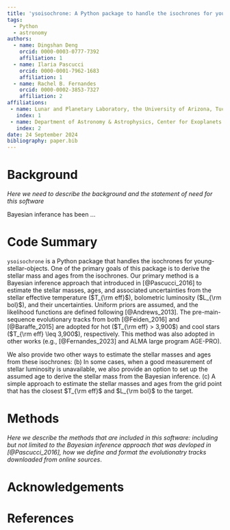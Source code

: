 ```yaml
---
title: 'ysoisochrone: A Python package to handle the isochrones for young stellar objects'
tags:
  - Python
  - astronomy
authors:
  - name: Dingshan Deng
    orcid: 0000-0003-0777-7392
    affiliation: 1
  - name: Ilaria Pascucci
    orcid: 0000-0001-7962-1683
    affiliation: 1
  - name: Rachel B. Fernandes
    orcid: 0000-0002-3853-7327
    affiliation: 2
affiliations:
 - name: Lunar and Planetary Laboratory, the University of Arizona, Tucson, AZ 85721, USA
   index: 1
 - name: Department of Astronomy & Astrophysics, Center for Exoplanets and Habitable Worlds, The Pennsylvania State University, University Park, PA 16802
   index: 2
date: 24 September 2024
bibliography: paper.bib
---
```


# Background

*Here we need to describe the background and the statement of need for this software*

Bayesian inferance has been ...

# Code Summary

`ysoisochrone` is a Python package that handles the isochrones for young-stellar-objects. One of the primary goals of this package is to derive the stellar mass and ages from the isochrones.
Our primary method is a Bayesian inference approach that introduced in [@Pascucci_2016] to estimate the stellar masses, ages, and associated uncertainties from the stellar effective temperature ($T_{\rm eff}$), bolometric luminosity ($L_{\rm bol}$), and their uncertainties. Uniform priors are assumed, and the likelihood functions are defined following [@Andrews_2013]. The pre-main-sequence evolutionary tracks from both [@Feiden_2016] and [@Baraffe_2015] are adopted for hot ($T_{\rm eff} > 3,900$) and cool stars ($T_{\rm eff} \leq 3,900$), respectively. This method was also adopted in other works (e.g., [@Fernandes_2023] and ALMA large program AGE-PRO). 

We also provide two other ways to estimate the stellar masses and ages from these isochrones: (b) In some cases, when a good measurement of stellar luminosity is unavailable,  we also provide an option to set up the assumed age to derive the stellar mass from the Bayesian inference. (c) A simple approach to estimate the stellar masses and ages from the grid point that has the closest $T_{\rm eff}$ and $L_{\rm bol}$ to the target.

# Methods

*Here we describe the methods that are included in this software: including but not limited to the Bayesian inference approach that was devloped in [@Pascucci_2016], how we define and format the evolutionatry tracks downloaded from online sources*.

# Acknowledgements

# References

